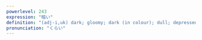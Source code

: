 ```yaml
---
powerlevel: 243
expression: "暗い"
definition: "(adj-i,uk) dark; gloomy; dark (in colour); dull; depressed; dispirited; sorrowful; bitter (as in a dark past); unclear; unfamiliar; unknown; (P)"
pronunciation: "くらい"
---
```

